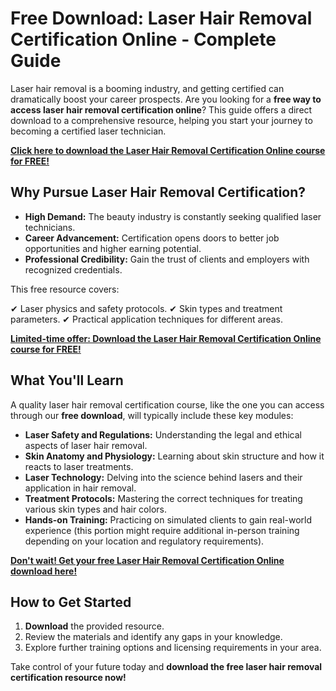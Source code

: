 # Free Download: Laser Hair Removal Certification Online - Complete Guide

Laser hair removal is a booming industry, and getting certified can dramatically boost your career prospects. Are you looking for a **free way to access laser hair removal certification online**? This guide offers a direct download to a comprehensive resource, helping you start your journey to becoming a certified laser technician.

[**Click here to download the Laser Hair Removal Certification Online course for FREE!**](https://udemywork.com/laser-hair-removal-certification-online)

## Why Pursue Laser Hair Removal Certification?

*   **High Demand:** The beauty industry is constantly seeking qualified laser technicians.
*   **Career Advancement:** Certification opens doors to better job opportunities and higher earning potential.
*   **Professional Credibility:** Gain the trust of clients and employers with recognized credentials.

This free resource covers:

✔ Laser physics and safety protocols.
✔ Skin types and treatment parameters.
✔ Practical application techniques for different areas.

[**Limited-time offer: Download the Laser Hair Removal Certification Online course for FREE!**](https://udemywork.com/laser-hair-removal-certification-online)

## What You'll Learn

A quality laser hair removal certification course, like the one you can access through our **free download**, will typically include these key modules:

*   **Laser Safety and Regulations:** Understanding the legal and ethical aspects of laser hair removal.
*   **Skin Anatomy and Physiology:** Learning about skin structure and how it reacts to laser treatments.
*   **Laser Technology:** Delving into the science behind lasers and their application in hair removal.
*   **Treatment Protocols:** Mastering the correct techniques for treating various skin types and hair colors.
*   **Hands-on Training:** Practicing on simulated clients to gain real-world experience (this portion might require additional in-person training depending on your location and regulatory requirements).

[**Don't wait! Get your free Laser Hair Removal Certification Online download here!**](https://udemywork.com/laser-hair-removal-certification-online)

## How to Get Started

1.  **Download** the provided resource.
2.  Review the materials and identify any gaps in your knowledge.
3.  Explore further training options and licensing requirements in your area.

Take control of your future today and **download the free laser hair removal certification resource now!**
